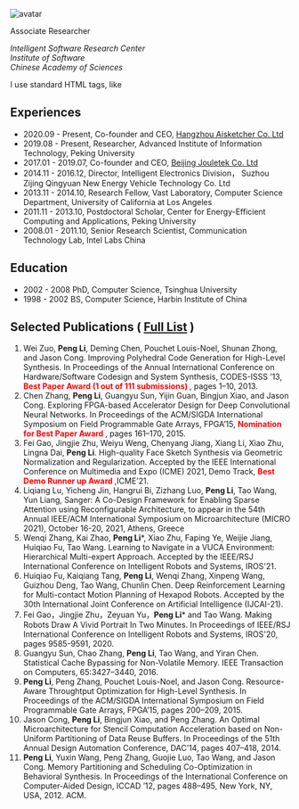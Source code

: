 ![avatar](https://pengli80.github.io/Pengstetch.jpg)

Associate Researcher

*Intelligent Software Research Center  
Institute of Software  
Chinese Academy of Sciences*


I use standard HTML tags, like

<!---
Currently, I am leading two projects:
* [AiSketcher](http://www.aisketcher.com) (with [Prof. Fei Gao](http://aiart.live)): AI Drawing Robot. 
*【  * [RoboGo](http://www.openrobot.net/dog): Quadruped Robot.】
--->

## Experiences
* 2020.09 - Present, Co-founder and CEO, [Hangzhou Aisketcher Co. Ltd](http://miaohui.art)
* 2019.08 - Present, Researcher, Advanced Institute of Information Technology, Peking University
* 2017.01 - 2019.07, Co-founder and CEO, [Beijing Jouletek Co. Ltd](http://jouletek.com)
* 2014.11 - 2016.12, Director, Intelligent Electronics Division， Suzhou Zijing Qingyuan New Energy Vehicle Technology Co. Ltd
* 2013.11 - 2014.10, Research Fellow, Vast Laboratory, Computer Science Department, University of California at Los Angeles
* 2011.11 - 2013.10, Postdoctoral Scholar, Center for Energy-Efficient Computing and Applications, Peking University
* 2008.01 - 2011.10, Senior Research Scientist, Communication Technology Lab, Intel Labs China

## Education
* 2002 - 2008 PhD, Computer Science, Tsinghua University
* 1998 - 2002 BS, Computer Science, Harbin Institute of China

## Selected Publications ( [Full List](https://pengli80.github.io/publication) )
1. Wei Zuo, **Peng Li**, Deming Chen, Pouchet Louis-Noel, Shunan Zhong, and Jason Cong.
Improving Polyhedral Code Generation for High-Level Synthesis. In Proceedings of the Annual
International Conference on Hardware/Software Codesign and System Synthesis, CODES-ISSS
’13, **<font color=red> Best Paper Award (1 out of 111 submissions) </font>**, pages 1–10, 2013.
1. Chen Zhang, **Peng Li**, Guangyu Sun, Yijin Guan, Bingjun Xiao, and Jason Cong. Exploring
FPGA-based Accelerator Design for Deep Convolutional Neural Networks. In Proceedings of
the ACM/SIGDA International Symposium on Field Programmable Gate Arrays, FPGA’15, **<font color=red> Nomination for Best Paper Award </font>**, pages 161–170, 2015.
1. Fei Gao, Jingjie Zhu, Weiyu Weng, Chenyang Jiang, Xiang Li, Xiao Zhu, Lingna Dai, **Peng Li**. High-quality Face Sketch Synthesis via Geometric Normalization and Regularization. Accepted by the IEEE International Conference on Multimedia and Expo (ICME) 2021, Demo Track, **<font color=red> Best Demo Runner up Award </font>** ,ICME'21.
1. Liqiang Lu, Yicheng Jin, Hangrui Bi, Zizhang Luo, **Peng Li**, Tao Wang, Yun Liang, Sanger: A Co-Design Framework for Enabling Sparse Attention using Reconfigurable Architecture, to appear in the 54th Annual IEEE/ACM International Symposium on Microarchitecture (MICRO 2021), October 16-20, 2021, Athens, Greece
1. Wenqi Zhang, Kai Zhao, **Peng Li**\*, Xiao Zhu, Faping Ye, Weijie Jiang, Huiqiao Fu, Tao Wang. Learning to Navigate in a VUCA Environment: Hierarchical Multi-expert Approach. Accepted by the IEEE/RSJ International Conference on Intelligent Robots and Systems, IROS'21.
1. Huiqiao Fu, Kaiqiang Tang, **Peng Li**, Wenqi Zhang, Xinpeng Wang, Guizhou Deng, Tao Wang, Chunlin Chen. Deep Reinforcement Learning for Multi-contact Motion Planning of
Hexapod Robots. Accepted by the 30th International Joint Conference on Artificial Intelligence (IJCAI-21).
1. Fei Gao，Jingjie Zhu，Zeyuan Yu，**Peng Li**\* and Tao Wang. Making Robots Draw A Vivid Portrait In Two Minutes. In Proceedings of IEEE/RSJ International Conference on Intelligent Robots and Systems, IROS'20, pages 9585-9591, 2020.
1. Guangyu Sun, Chao Zhang, **Peng Li**, Tao Wang, and Yiran Chen. Statistical Cache Bypassing
for Non-Volatile Memory. IEEE Transaction on Computers, 65:3427–3440, 2016.
1. **Peng Li**, Peng Zhang, Pouchet Louis-Noel, and Jason Cong. Resource-Aware Throughtput Optimization for High-Level Synthesis. In Proceedings of the ACM/SIGDA International Symposium
on Field Programmable Gate Arrays, FPGA’15, pages 200–209, 2015.
1. Jason Cong, **Peng Li**, Bingjun Xiao, and Peng Zhang. An Optimal Microarchitecture for
Stencil Computation Acceleration based on Non-Uniform Partitioning of Data Reuse Buffers. In
Proceedings of the 51th Annual Design Automation Conference, DAC’14, pages 407–418, 2014.
1. **Peng Li**, Yuxin Wang, Peng Zhang, Guojie Luo, Tao Wang, and Jason Cong. Memory
Partitioning and Scheduling Co-Optimization in Behavioral Synthesis. In Proceedings of the
International Conference on Computer-Aided Design, ICCAD ’12, pages 488–495, New York,
NY, USA, 2012. ACM.

